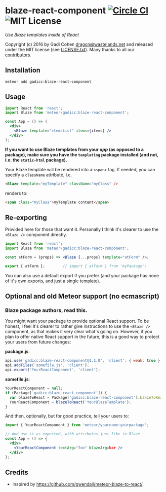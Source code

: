 # blaze-react-component [![Circle CI](https://circleci.com/gh/gadicc/meteor-blaze-react-component.svg?style=shield)](https://circleci.com/gh/gadicc/meteor-blaze-react-component) ![MIT License](https://img.shields.io/badge/license-MIT-blue.svg)

*Use Blaze templates inside of React*

Copyright (c) 2016 by Gadi Cohen <dragon@wastelands.net> and released under the
MIT license (see [LICENSE.txt](./LICENSE.txt)).  Many thanks to all our
[contributors](https://github.com/gadicc/meteor-blaze-react-component/graphs/contributors).

## Installation

```
meteor add gadicc:blaze-react-component
```

## Usage

```jsx
import React from 'react';
import Blaze from 'meteor/gadicc:blaze-react-component';

const App = () => (
  <div>
    <Blaze template="itemsList" items={items} />
  </div>
);
```

**If you want to use Blaze templates from your *app* (as opposed to a package),
make sure you have the `templating` package installed (and not, i.e. the
`static-html` package).**

Your Blaze template will be rendered into a `<span>` tag.  If needed, you can
specify a `className` attribute, i.e.

```html
<Blaze template="myTemplate" className="myClass" />
```

renders to:

```html
<span class="myClass">myTemplate content</span>
```

## Re-exporting

Provided here for those that want it.  Personally I think it's clearer to
use the `<Blaze />` component directly.

```jsx
import React from 'react';
import Blaze from 'meteor/gadicc:blaze-react-component';

const atForm = (props) => <Blaze {...props} template="atForm" />;

export { atForm };        // import { atForm } from 'myPackage';
```

You can also use a default export if you prefer (and your package
has none of it's own exports, and just a single template).

## Optional and old Meteor support (no ecmascript)

### Blaze package authors, read this.

You might want your package to provide optional React support.  To be honest,
I feel it's clearer to rather give instructions to use the `<Blaze />`
component, as that makes it very clear what's going on.  However, if you
plan to offer native React support in the future, this is a good way to
protect your users from future changes:

**package.js**:
```js
api.use('gadicc:blaze-react-component@1.1.0', 'client', { weak: true });
api.addFiles('somefile.js', 'client');
api.export('YourReactComponent', 'client');
```

**somefile.js**:
```js
YourReactComponent = null;
if (Package['gadicc:blaze-react-component']) {
  var blazeToReact = Package['gadicc:blaze-react-component'].blazeToReact;
  YourReactComponent = blazeToReact('YourBlazeTemplate');
}
```

And then, optionally, but for good practice, tell your users to:

```jsx
import { YourReactComponent } from 'meteor/yourname:yourpackage';

// And use it as expected, with attributes just like in Blaze
const App = () => {
  <div>
    <YourReactComponent textArg="foo" blazeArg=bar />
  </div>
};
```

## Credits

* Inspired by https://github.com/gwendall/meteor-blaze-to-react/.
